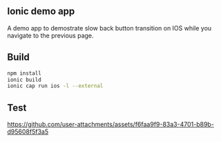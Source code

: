 ## Ionic demo app

A demo app to demostrate slow back button transition on IOS while you navigate to the previous page.

## Build

```sh
npm install
ionic build
ionic cap run ios -l --external
```

## Test



https://github.com/user-attachments/assets/f6faa9f9-83a3-4701-b89b-d95608f5f3a5

